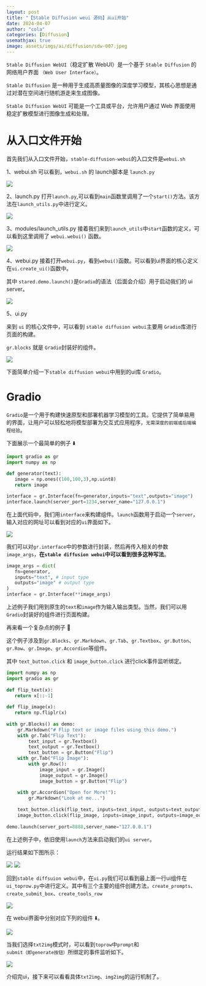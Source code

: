 ```yaml
---
layout: post
title: "【Stable Diffusion weui 源码】从ui开始"
date: 2024-04-07
author: "cola"
categories: [Diffusion]
usemathjax: true
image: assets/imgs/ai/diffusion/sdw-007.jpeg
---
```

`Stable Diffusion WebUI`（稳定扩散 WebUI）是一个基于 `Stable Diffusion` 的网络用户界面 `（Web User Interface）`。

`Stable Diffusion` 是一种用于生成高质量图像的深度学习模型，其核心思想是通过对潜在空间进行随机游走来生成图像。

`Stable Diffusion WebUI` 可能是一个工具或平台，允许用户通过 Web 界面使用稳定扩散模型进行图像生成和处理。

# 从入口文件开始

首先我们从入口文件开始，`stable-diffusion-webui`的入口文件是`webui.sh`

1、webui.sh
可以看到，`webui.sh` 的 launch脚本是 `launch.py`

<img src="/assets/imgs/ai/diffusion/sdw-001.jpeg" />

2、launch.py
打开`launch.py`,可以看到`main`函数里调用了一个`start()`方法。该方法在`launch_utils.py`中进行定义。

<img src="/assets/imgs/ai/diffusion/sdw-002.jpeg" />

3、modules/launch_utils.py
接着我们来到`launch_utils`中`start`函数的定义，可以看到这里调用了 `webui.webui()` 函数。

<img src="/assets/imgs/ai/diffusion/sdw-003.jpeg" />

4、webui.py
接着打开`webui.py`，看到`webui()`函数。可以看到ui界面的核心定义在`ui.create_ui()`函数中。

其中 `stared.demo.launch()`是`Gradio`的语法（后面会介绍）用于启动我们的 ui server。

<img src="/assets/imgs/ai/diffusion/sdw-004.jpeg" />


5、ui.py

来到 `ui` 的核心文件中，可以看到 `stable diffusion webui`主要用 `Gradio`库进行页面的构建。

`gr.blocks` 就是 `Gradio`封装好的组件。

<img src="/assets/imgs/ai/diffusion/sdw-005.jpeg" />

下面简单介绍一下`stable diffusion webui`中用到的ui库 `Gradio`。

# Gradio
`Gradio`是一个用于构建快速原型和部署机器学习模型的工具。它提供了简单易用的界面，让用户可以轻松地将模型部署为交互式应用程序，`无需深度的前端或后端编程经验`。

下面展示一个最简单的例子 ⬇️

```python
import gradio as gr
import numpy as np
 
def generator(text):
   image = np.ones((100,100,3),np.uint8)
   return image

interface = gr.Interface(fn=generator,inputs="text",outputs="image")
interface.launch(server_port=1234,server_name="127.0.0.1")
```

在上面代码中，我们用`interface`来构建组件。`launch`函数用于启动一个`server`，输入对应的网址可以看到对应的`ui`界面如下。

<img src="/assets/imgs/ai/diffusion/sdw-009.png" />

我们可以对`gr.interface`中的参数进行封装，然后再传入相关的参数 `image_args`，**在`stable diffusion webui`中可以看到很多这种写法**。

```python
image_args = dict(
   fn=generator,
   inputs="text", # input type
   outputs="image" # output type
)
interface = gr.Interface(**image_args)
```


上述例子我们用到原生的`text`和`image`作为输入输出类型。当然，我们可以用`Gradio`封装好的组件进行页面构建。


再来看一个复杂点的例子 🌰

这个例子涉及到`gr.Blocks`、`gr.Markdown`、`gr.Tab`、`gr.Textbox`、`gr.Button`、`gr.Row`、`gr.Image`、`gr.Accordion`等组件。


其中 `text_button.click` 和 `image_button.click` 进行click事件监听绑定。

```python
import numpy as np
import gradio as gr
 
def flip_text(x):
   return x[::-1]
 
def flip_image(x):
   return np.fliplr(x)
 
with gr.Blocks() as demo:
    gr.Markdown("# Flip text or image files using this demo.")
    with gr.Tab("Flip Text"):
        text_input = gr.Textbox()
        text_output = gr.Textbox()
        text_button = gr.Button("Flip")
    with gr.Tab("Flip Image"):
        with gr.Row():
            image_input = gr.Image()
            image_output = gr.Image()
            image_button = gr.Button("Flip")
 
    with gr.Accordion("Open for More!"):
        gr.Markdown("Look at me...")
 
    text_button.click(flip_text, inputs=text_input, outputs=text_output)
    image_button.click(flip_image, inputs=image_input, outputs=image_output)
 
demo.launch(server_port=8888,server_name="127.0.0.1")
```

在上述例子中，依旧使用`launch`方法来启动我们的`ui server`。

运行结果如下图所示：

<img src="/assets/imgs/ai/diffusion/sdw-010.png" />

<img src="/assets/imgs/ai/diffusion/sdw-011.png" />


回到`stable diffsuion webui`中，在`ui.py`我们可以看到最上面一行ui组件在`ui_toprow.py`中进行定义。其中有三个主要的组件创建方法，`create_prompts`、`create_submit_box`、`create_tools_row`

<img src="/assets/imgs/ai/diffusion/sdw-006.jpeg" />

在 webui界面中分别对应下列的组件 ⬇️。

<img src="/assets/imgs/ai/diffusion/sdw-007.jpeg" />

当我们选择`txt2img`模式时，可以看到`toprow`中`prompt`和`submit（即generate按钮）`所绑定的事件监听如下。

<img src="/assets/imgs/ai/diffusion/sdw-008.jpeg" />

介绍完ui，接下来可以看看具体`txt2img`、`img2img`的运行机制了。